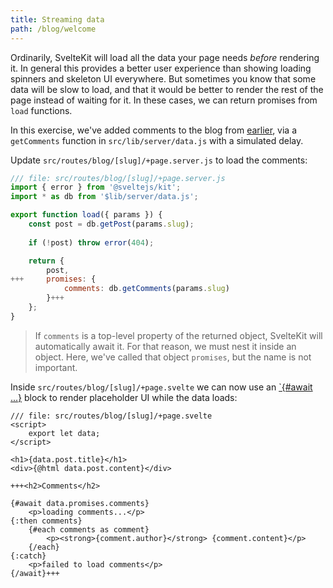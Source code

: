 ```yaml
---
title: Streaming data
path: /blog/welcome
---
```


Ordinarily, SvelteKit will load all the data your page needs _before_ rendering it. In general this provides a better user experience than showing loading spinners and skeleton UI everywhere. But sometimes you know that some data will be slow to load, and that it would be better to render the rest of the page instead of waiting for it. In these cases, we can return promises from `load` functions.

In this exercise, we've added comments to the blog from [earlier](page-data), via a `getComments` function in `src/lib/server/data.js` with a simulated delay.

Update `src/routes/blog/[slug]/+page.server.js` to load the comments:

```js
/// file: src/routes/blog/[slug]/+page.server.js
import { error } from '@sveltejs/kit';
import * as db from '$lib/server/data.js';

export function load({ params }) {
	const post = db.getPost(params.slug);
	
	if (!post) throw error(404);

	return {
		post,
+++		promises: {
			comments: db.getComments(params.slug)
		}+++
	};
}
```

> If `comments` is a top-level property of the returned object, SvelteKit will automatically await it. For that reason, we must nest it inside an object. Here, we've called that object `promises`, but the name is not important.

Inside `src/routes/blog/[slug]/+page.svelte` we can now use an [`{#await ...}](await-blocks) block to render placeholder UI while the data loads:

```svelte
/// file: src/routes/blog/[slug]/+page.svelte
<script>
	export let data;
</script>

<h1>{data.post.title}</h1>
<div>{@html data.post.content}</div>

+++<h2>Comments</h2>

{#await data.promises.comments}
	<p>loading comments...</p>
{:then comments}
	{#each comments as comment}
		<p><strong>{comment.author}</strong> {comment.content}</p>
	{/each}
{:catch}
	<p>failed to load comments</p>
{/await}+++
```